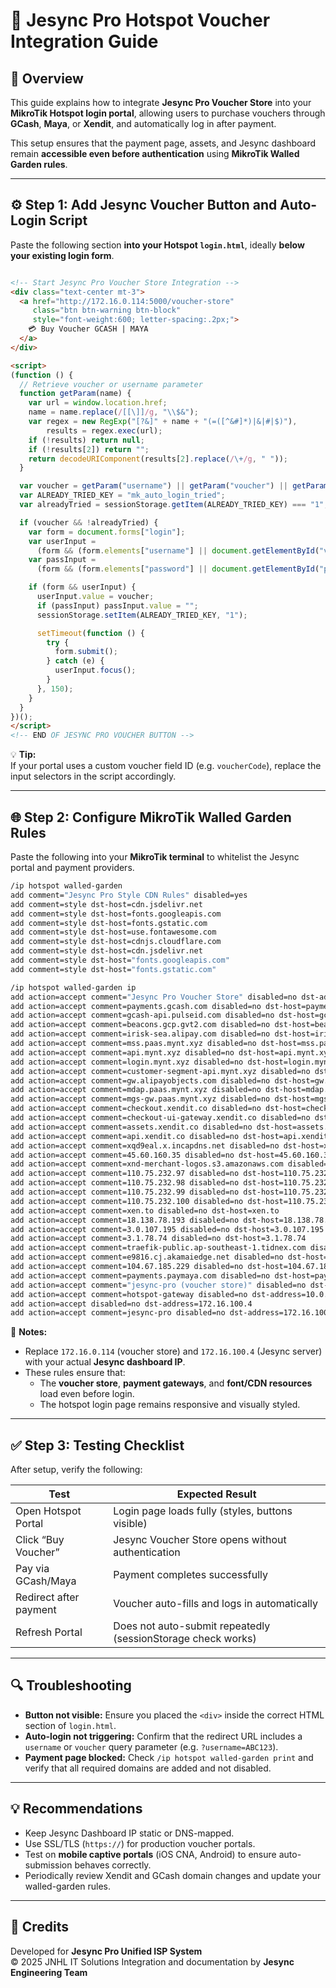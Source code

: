 # 📘 Jesync Pro Hotspot Voucher Integration Guide

## 🧩 Overview
This guide explains how to integrate **Jesync Pro Voucher Store** into your **MikroTik Hotspot login portal**, allowing users to purchase vouchers through **GCash**, **Maya**, or **Xendit**, and automatically log in after payment.

This setup ensures that the payment page, assets, and Jesync dashboard remain **accessible even before authentication** using **MikroTik Walled Garden rules**.

---

## ⚙️ Step 1: Add Jesync Voucher Button and Auto-Login Script
Paste the following section **into your Hotspot `login.html`**, ideally **below your existing login form**.

```html code below

<!-- Start Jesync Pro Voucher Store Integration -->
<div class="text-center mt-3">
  <a href="http://172.16.0.114:5000/voucher-store"
     class="btn btn-warning btn-block"
     style="font-weight:600; letter-spacing:.2px;">
    💳 Buy Voucher GCASH | MAYA
  </a>
</div>

<script>
(function () {
  // Retrieve voucher or username parameter
  function getParam(name) {
    var url = window.location.href;
    name = name.replace(/[[\]]/g, "\\$&");
    var regex = new RegExp("[?&]" + name + "(=([^&#]*)|&|#|$)"),
        results = regex.exec(url);
    if (!results) return null;
    if (!results[2]) return "";
    return decodeURIComponent(results[2].replace(/\+/g, " "));
  }

  var voucher = getParam("username") || getParam("voucher") || getParam("v");
  var ALREADY_TRIED_KEY = "mk_auto_login_tried";
  var alreadyTried = sessionStorage.getItem(ALREADY_TRIED_KEY) === "1";

  if (voucher && !alreadyTried) {
    var form = document.forms["login"];
    var userInput =
      (form && (form.elements["username"] || document.getElementById("voucherInput"))) || null;
    var passInput =
      (form && (form.elements["password"] || document.getElementById("passwordInput"))) || null;

    if (form && userInput) {
      userInput.value = voucher;
      if (passInput) passInput.value = "";
      sessionStorage.setItem(ALREADY_TRIED_KEY, "1");

      setTimeout(function () {
        try {
          form.submit();
        } catch (e) {
          userInput.focus();
        }
      }, 150);
    }
  }
})();
</script>
<!-- END OF JESYNC PRO VOUCHER BUTTON -->
```

💡 **Tip:**  
If your portal uses a custom voucher field ID (e.g. `voucherCode`), replace the input selectors in the script accordingly.

---

## 🌐 Step 2: Configure MikroTik Walled Garden Rules

Paste the following into your **MikroTik terminal** to whitelist the Jesync portal and payment providers.

```bash
/ip hotspot walled-garden
add comment="Jesync Pro Style CDN Rules" disabled=yes
add comment=style dst-host=cdn.jsdelivr.net
add comment=style dst-host=fonts.googleapis.com
add comment=style dst-host=fonts.gstatic.com
add comment=style dst-host=use.fontawesome.com
add comment=style dst-host=cdnjs.cloudflare.com
add comment=style dst-host=cdn.jsdelivr.net
add comment=style dst-host="fonts.googleapis.com"
add comment=style dst-host="fonts.gstatic.com"

/ip hotspot walled-garden ip
add action=accept comment="Jesync Pro Voucher Store" disabled=no dst-address=172.16.100.4
add action=accept comment=payments.gcash.com disabled=no dst-host=payments.gcash.com
add action=accept comment=gcash-api.pulseid.com disabled=no dst-host=gcash-api.pulseid.com
add action=accept comment=beacons.gcp.gvt2.com disabled=no dst-host=beacons.gcp.gvt2.com
add action=accept comment=irisk-sea.alipay.com disabled=no dst-host=irisk-sea.alipay.com
add action=accept comment=mss.paas.mynt.xyz disabled=no dst-host=mss.paas.mynt.xyz
add action=accept comment=api.mynt.xyz disabled=no dst-host=api.mynt.xyz
add action=accept comment=login.mynt.xyz disabled=no dst-host=login.mynt.xyz
add action=accept comment=customer-segment-api.mynt.xyz disabled=no dst-host=customer-segment-api.mynt.xyz
add action=accept comment=gw.alipayobjects.com disabled=no dst-host=gw.alipayobjects.com
add action=accept comment=mdap.paas.mynt.xyz disabled=no dst-host=mdap.paas.mynt.xyz
add action=accept comment=mgs-gw.paas.mynt.xyz disabled=no dst-host=mgs-gw.paas.mynt.xyz
add action=accept comment=checkout.xendit.co disabled=no dst-host=checkout.xendit.co
add action=accept comment=checkout-ui-gateway.xendit.co disabled=no dst-host=checkout-ui-gateway.xendit.co
add action=accept comment=assets.xendit.co disabled=no dst-host=assets.xendit.co
add action=accept comment=api.xendit.co disabled=no dst-host=api.xendit.co
add action=accept comment=xqd9eal.x.incapdns.net disabled=no dst-host=xqd9eal.x.incapdns.net
add action=accept comment=45.60.160.35 disabled=no dst-host=45.60.160.35
add action=accept comment=xnd-merchant-logos.s3.amazonaws.com disabled=no dst-host=xnd-merchant-logos.s3.amazonaws.com
add action=accept comment=110.75.232.97 disabled=no dst-host=110.75.232.97
add action=accept comment=110.75.232.98 disabled=no dst-host=110.75.232.98
add action=accept comment=110.75.232.99 disabled=no dst-host=110.75.232.99
add action=accept comment=110.75.232.100 disabled=no dst-host=110.75.232.100
add action=accept comment=xen.to disabled=no dst-host=xen.to
add action=accept comment=18.138.78.193 disabled=no dst-host=18.138.78.193
add action=accept comment=3.0.107.195 disabled=no dst-host=3.0.107.195
add action=accept comment=3.1.78.74 disabled=no dst-host=3.1.78.74
add action=accept comment=traefik-public.ap-southeast-1.tidnex.com disabled=no dst-host=traefik-public.ap-southeast-1.tidnex.com
add action=accept comment=e9816.cj.akamaiedge.net disabled=no dst-host=e9816.cj.akamaiedge.net
add action=accept comment=104.67.185.229 disabled=no dst-host=104.67.185.229
add action=accept comment=payments.paymaya.com disabled=no dst-host=payments.paymaya.com
add action=accept comment="jesync-pro (voucher store)" disabled=no dst-address=172.16.100.4
add action=accept comment=hotspot-gateway disabled=no dst-address=10.0.0.1
add action=accept disabled=no dst-address=172.16.100.4
add action=accept comment=jesync-pro disabled=no dst-address=172.16.100.4
```

🧠 **Notes:**
- Replace `172.16.0.114` (voucher store) and `172.16.100.4` (Jesync server) with your actual **Jesync dashboard IP**.
- These rules ensure that:
  - The **voucher store**, **payment gateways**, and **font/CDN resources** load even before login.
  - The hotspot login page remains responsive and visually styled.

---

## ✅ Step 3: Testing Checklist
After setup, verify the following:

| Test | Expected Result |
|------|------------------|
| Open Hotspot Portal | Login page loads fully (styles, buttons visible) |
| Click “Buy Voucher” | Jesync Voucher Store opens without authentication |
| Pay via GCash/Maya | Payment completes successfully |
| Redirect after payment | Voucher auto-fills and logs in automatically |
| Refresh Portal | Does not auto-submit repeatedly (sessionStorage check works) |

---

## 🔍 Troubleshooting
- **Button not visible:** Ensure you placed the `<div>` inside the correct HTML section of `login.html`.
- **Auto-login not triggering:** Confirm that the redirect URL includes a `username` or `voucher` query parameter (e.g. `?username=ABC123`).
- **Payment page blocked:** Check `/ip hotspot walled-garden print` and verify that all required domains are added and not disabled.

---

## 💡 Recommendations
- Keep Jesync Dashboard IP static or DNS-mapped.
- Use SSL/TLS (`https://`) for production voucher portals.
- Test on **mobile captive portals** (iOS CNA, Android) to ensure auto-submission behaves correctly.
- Periodically review Xendit and GCash domain changes and update your walled-garden rules.

---

## 🏁 Credits
Developed for **Jesync Pro Unified ISP System**  
© 2025 JNHL IT Solutions
Integration and documentation by **Jesync Engineering Team**
